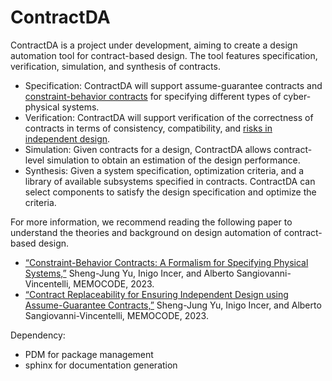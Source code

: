 # ContractDA

ContractDA is a project under development, aiming to create a design automation tool for contract-based design.
The tool features specification, verification, simulation, and synthesis of contracts.
*    Specification: ContractDA will support assume-guarantee contracts and [constraint-behavior contracts][CBContract23] for specifying different types of cyber-physical systems.
*    Verification: ContractDA will support verification of the correctness of contracts in terms of consistency, compatibility, and [risks in independent design][Independent23].
*    Simulation: Given contracts for a design, ContractDA allows contract-level simulation to obtain an estimation of the design performance.
*    Synthesis: Given a system specification, optimization criteria, and a library of available subsystems specified in contracts. ContractDA can select components to satisfy the design specification and optimize the criteria.

For more information, we recommend reading the following paper to understand the theories and background on design automation of contract-based design.
*    [“Constraint-Behavior Contracts: A Formalism for Specifying Physical Systems,”][CBContract23] Sheng-Jung Yu, Inigo Incer, and Alberto Sangiovanni-Vincentelli, MEMOCODE, 2023.
*    [“Contract Replaceability for Ensuring Independent Design using Assume-Guarantee Contracts,”][Independent23] Sheng-Jung Yu, Inigo Incer, and Alberto Sangiovanni-Vincentelli, MEMOCODE, 2023.

Dependency:

*    PDM for package management
*    sphinx for documentation generation


[CBcontract23]: https://ieeexplore.ieee.org/document/10316201
[Independent23]: https://ieeexplore.ieee.org/document/10316205
